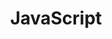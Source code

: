 ---
layout: posts_by_category
categories: javaScript
title: JavaScript
permalink: /category/javaScript
---